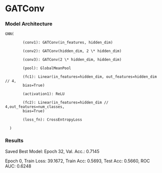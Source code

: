 # GATConv

### Model Architecture

    GNN(

            (conv1): GATConv(in_features, hidden_dim)

            (conv2): GATConv(hidden_dim, 2 \* hidden_dim)

            (conv3): GATConv(2 \* hidden_dim, hidden_dim)

            (pool): GlobalMeanPool

            (fc1): Linear(in_features=hidden_dim, out_features=hidden_dim // 4,
            bias=True)

            (activation1): ReLU

            (fc2): Linear(in_features=hidden_dim // 4,out_features=num_classes,
            bias=True)

            (loss_fn): CrossEntropyLoss

      )

### Results

Saved Best Model: Epoch 32, Val. Acc.: 0.7145

Epoch 0, Train Loss: 39.1672, Train Acc: 0.5693, Test Acc: 0.5660, ROC AUC: 0.6248
